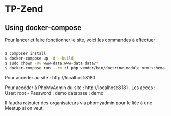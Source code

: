 # TP-Zend


## Using docker-compose

Pour lancer et faire fonctionner le site, voici les commandes à effectuer :

```bash

$ composer install
$ docker-compose up -d --build
$ sudo chown -Rv www-data:www-data data/*
$ docker-compose run --rm zf php vendor/bin/doctrine-module orm:schema-tool:update --force --dump-sql

```

Pour accéder au site : http://localhost:8180 .

Pour accéder à PhpMyAdmin du site  : http://localhost:8181 .
Les accès :
            - User: root
            - Password : demo
database : demo

Il faudra rajouter des organisateurs via phpmyadmin pour le liée à une Meetup si on veut.

